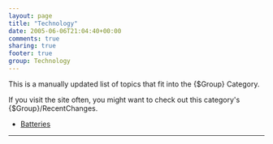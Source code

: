 ```yaml
---
layout: page
title: "Technology"
date: 2005-06-06T21:04:40+00:00
comments: true
sharing: true
footer: true
group: Technology
---
```


This is a manually updated list of topics that fit into the {$Group} Category.

If you visit the site often, you might want to check out this category's {$Group}/RecentChanges.

* [Batteries](/technology/batteries)

----

